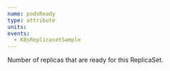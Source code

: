 ```yaml
---
name: podsReady
type: attribute
units:
events:
  - K8sReplicasetSample
---
```


Number of replicas that are ready for this ReplicaSet.